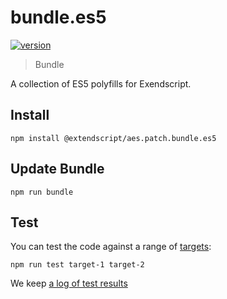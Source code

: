 # bundle.es5

[![version](https://img.shields.io/npm/v/@extendscript/aes.patch.bundle.es5.svg)](https://www.npmjs.org/package/@extendscript/aes.patch.bundle.es5)

> Bundle

A collection of ES5 polyfills for Exendscript.


## Install

    npm install @extendscript/aes.patch.bundle.es5

## Update Bundle

    npm run bundle

## Test

You can test the code against a range of [targets](https://github.com/nbqx/fakestk/blob/master/resources/versions.json):

    npm run test target-1 target-2

We keep [a log of test results](./test/results_log.md)
